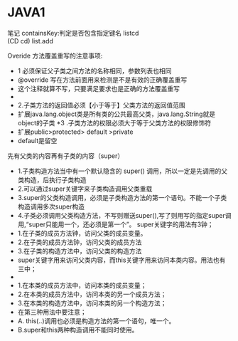 ﻿# JAVA1
笔记
containsKey:判定是否包含指定键名
<cd> listcd  
  (CD cd)
  list.add

Overide
方法覆盖重写的注意事项:
* 1 必须保证父子类之间方法的名称相同，参数列表也相同
* @override 写在方法前面用来检测是不是有效的正确覆盖重写
* 这个注释就算不写，只要满足要求也是正确的方法覆盖重写
*
* 2.子类方法的返回值必须【小于等于】父类方法的返回值范围
* 扩展java.lang.object类是所有类的公共最高父类，java.lang.String就是object的子类
*3 .子类方法的权限必须大于等于父类方法的权限修饰符
* 扩展public>protected> default >private
* default是留空


先有父类的内容再有子类的内容（super）
  * 1.子类构造方法当中有一个默认隐含的 super() 调用，所以一定是先调用的父类构造，后执行子类构造
  * 2.可以通过super关键字来子类构造调用父类重载
  * 3.super的父类构造调用，必须是子类构造方法的第一个语句。不能一个子类构造调用多次super构造
  * 4.子类必须调用父类构造方法，不写则赠送super(),写了则用写的指定super调用,“super只能用一个，还必须是第一个”。
      super关键字的用法有3钟；
  * 1.在子类的成员方法钟，访问父类的成员变量。
  * 2.在子类的成员方法钟，访问父类的成员方法
  * 3.在子类的构造方法中，访问父类的构造方法
  * super关键字用来访问父类内容，而this关键字用来访问本类内容。用法也有三中；
 *
 * 1.在本类的成员方法中，访问本类的成员变量；
 * 2.在本类的成员方法中，访问本类的另一个成员方法；
 * 3.在本类的构造方法中，访问本类的另一个构造方法；
 * 在第三种用法中要注意；
 *   A. this(..)调用也必须是构造方法的第一个语句，唯一个。
 *   B.super和this两种构造调用不能同时使用。

